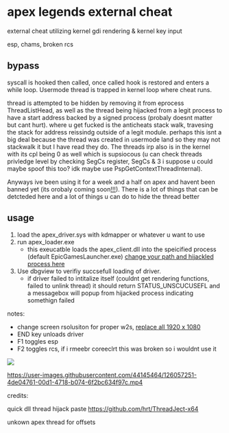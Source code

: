 # apex legends external cheat

external cheat utilizing kernel gdi rendering & kernel key input

esp, chams, broken rcs

## bypass

syscall is hooked then called, once called hook is restored and enters a while loop. Usermode thread is trapped in kernel loop where cheat runs.

thread is attempted to be hidden by removing it from eprocess ThreadListHead, as well as the thread being hijacked from a legit process to have a start address backed by a signed process (probaly doesnt matter but cant hurt). where u get fucked is the anticheats stack walk, travesing the stack for address reissindg outside of a legit module. perhaps this isnt a big deal because the thread was created in usermode land so they may not stackwalk it but I have read they do. The threads irp also is in the kernel with its cpl being 0 as well which is supsiocous (u can check threads privledge level by checking SegCs register, SegCs & 3 i suppose u could maybe spoof this too? idk maybe use PspGetContextThreadInternal).

Anyways ive been using it for a week and a half on apex and havent been banned yet (its orobaly coming soon[!!!](https://cdn.discordapp.com/attachments/784596712060092427/800163253161820181/491.gif)). There is a lot of things that can be detcteded here and a lot of things u can do to hide the thread better

## usage
1. load the apex_driver.sys with kdmapper or whatever u want to use
2. run apex_loader.exe
    - this exeucatble loads the apex_client.dll into the speicified process (default EpicGamesLauncher.exe) [change your path and hijackled process here](https://github.com/NMan1/apex-legends-cheat/blob/6332e968db690c5285683bbc49815f880ba83827/apex_loader/core/main.cpp#L5)
3. Use dbgview to verifiy succsefull loading of driver. 
    - if driver failed to intitalize itself (couldnt get rendering functions, failed to unlink thread) it should return STATUS_UNSCUCUSEFL and a messagebox will popup from hijacked process indicating somethign failed

notes:
- change screen rsolusiton for proper w2s, [replace all 1920 x 1080](https://github.com/NMan1/apex-legends-cheat/blob/6332e968db690c5285683bbc49815f880ba83827/apex_driver/core/sdk/sdk.cpp#L76)
- END key unloads driver
- F1 toggles esp
- F2 toggles rcs, if i rmeebr coreeclrt this was broken so i wouldnt use it

<img src="https://i.imgur.com/6QZ4fBS.png"/>

https://user-images.githubusercontent.com/44145464/126057251-4de04761-00d1-4718-b074-6f2bc634f97c.mp4


credits:

quick dll thread hijack paste
https://github.com/hrt/ThreadJect-x64

unkown apex thread for offsets
